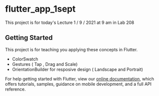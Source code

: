 # flutter_app_1sept

This project is for today's Lecture 1 / 9 / 2021 at 9 am in Lab 208

## Getting Started

This project is for teaching you applying these concepts in Flutter.


- ColorSwatch
- Gestures ( Tap , Drag and Scale)
- OrientationBuilder for resposive design ( Landscape and Portrait)

For help getting started with Flutter, view our
[online documentation](https://flutter.dev/docs), which offers tutorials,
samples, guidance on mobile development, and a full API reference.
